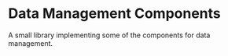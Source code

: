 # Data Management Components

A small library implementing some of the components for data management.
